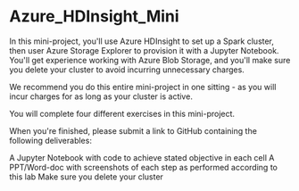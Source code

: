 # Azure_HDInsight_Mini

In this mini-project, you'll use Azure HDInsight to set up a Spark cluster, then user Azure Storage Explorer to provision it with a Jupyter Notebook. You'll get experience working with Azure Blob Storage, and you'll make sure you delete your cluster to avoid incurring unnecessary charges. 

We recommend you do this entire mini-project in one sitting - as you will incur charges for as long as your cluster is active.

You will complete four different exercises in this mini-project. 

When you're finished, please submit a link to GitHub containing the following deliverables: 

A Jupyter Notebook with code to achieve stated objective in each cell
A PPT/Word-doc with screenshots of each step as performed according to this lab
Make sure you delete your cluster
